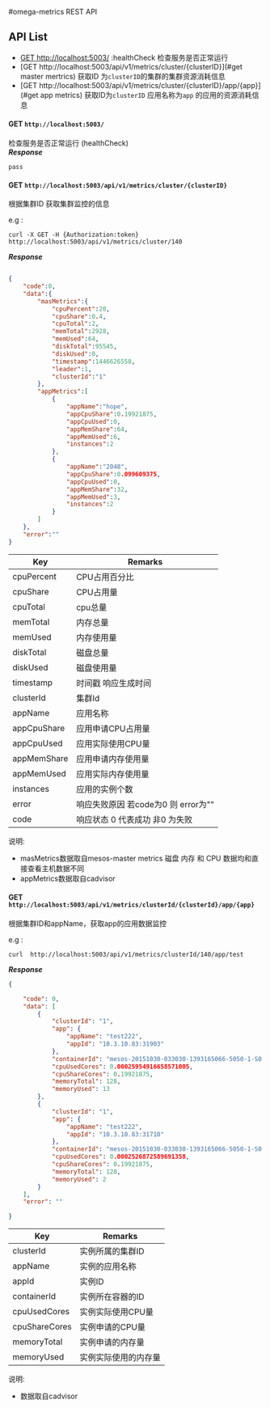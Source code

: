 #omega-metrics REST API

## API List
  - [GET http://localhost:5003/](#healthCheck)  :healthCheck  检查服务是否正常运行
  - [GET http://localhost:5003/api/v1/metrics/cluster/{clusterID}](#get master mertrics) 获取ID 为`clusterID`的集群的集群资源消耗信息
  - [GET http://localhost:5003/api/v1/metrics/cluster/{clusterID}/app/{app}](#get app metrics) 获取ID为`clusterID` 应用名称为`app` 的应用的资源消耗信息

#### GET `http://localhost:5003/`
检查服务是否正常运行 (healthCheck)   </br>
***Response***
```
pass
```

#### GET `http://localhost:5003/api/v1/metrics/cluster/{clusterID}`
根据集群ID 获取集群监控的信息

e.g :
```shell
curl -X GET -H {Authorization:token} http://localhost:5003/api/v1/metrics/cluster/140
```

***Response***
```json

{
    "code":0,
    "data":{
        "masMetrics":{
            "cpuPercent":20,
            "cpuShare":0.4,
            "cpuTotal":2,
            "memTotal":2928,
            "memUsed":64,
            "diskTotal":95545,
            "diskUsed":0,
            "timestamp":1446626558,
            "leader":1,
            "clusterId":"1"
        },
        "appMetrics":[
            {
                "appName":"hope",
                "appCpuShare":0.19921875,
                "appCpuUsed":0,
                "appMemShare":64,
                "appMemUsed":6,
                "instances":2
            },
            {
                "appName":"2048",
                "appCpuShare":0.099609375,
                "appCpuUsed":0,
                "appMemShare":32,
                "appMemUsed":3,
                "instances":2
            }
        ]
    },
    "error":""
}
```

|Key          |Remarks                           |
|-------------|----------------------------------|
|cpuPercent   |CPU占用百分比                     |
|cpuShare     |CPU占用量                         |
|cpuTotal     |cpu总量                           |
|memTotal     |内存总量                          |
|memUsed      |内存使用量                        |
|diskTotal    |磁盘总量                          |
|diskUsed     |磁盘使用量                        |
|timestamp    |时间戳  响应生成时间              |
|clusterId    |集群Id                            |
|appName      |应用名称                          |
|appCpuShare  |应用申请CPU占用量                 |
|appCpuUsed   |应用实际使用CPU量                 |
|appMemShare  |应用申请内存使用量                |
|appMemUsed   |应用实际内存使用量                |
|instances    |应用的实例个数                    |
|error        |响应失败原因 若code为0 则 error为"" |
|code         |响应状态 0 代表成功 非0 为失败       |

说明:
* masMetrics数据取自mesos-master metrics 磁盘 内存 和 CPU 数据均和直接查看主机数据不同
* appMetrics数据取自cadvisor

#### GET `http://localhost:5003/api/v1/metrics/clusterId/{clusterId}/app/{app}`
根据集群ID和appName，获取app的应用数据监控

e.g :
```shell
curl  http://localhost:5003/api/v1/metrics/clusterId/140/app/test
```

***Response***
```json
{

    "code": 0,
    "data": [
        {
            "clusterId": "1",
            "app": {
                "appName": "test222",
                "appId": "10.3.10.83:31903"
            },
            "containerId": "mesos-20151030-033030-1393165066-5050-1-S0.2f8b7126-1391-4d72-8477-8c92a2a83677",
            "cpuUsedCores": 0.00025954916658571005,
            "cpuShareCores": 0.19921875,
            "memoryTotal": 128,
            "memoryUsed": 13
        },
        {
            "clusterId": "1",
            "app": {
                "appName": "test222",
                "appId": "10.3.10.83:31710"
            },
            "containerId": "mesos-20151030-033030-1393165066-5050-1-S0.c37109b5-4058-4da3-a3fd-6785a3fa32a6",
            "cpuUsedCores": 0.0002526872589691358,
            "cpuShareCores": 0.19921875,
            "memoryTotal": 128,
            "memoryUsed": 2
        }
    ],
    "error": ""

}
```


|Key          |Remarks                           |
|-------------|----------------------------------|
|clusterId    |实例所属的集群ID                  |
|appName      |实例的应用名称                    |
|appId        |实例ID                            |
|containerId  |实例所在容器的ID                  |
|cpuUsedCores |实例实际使用CPU量                 |
|cpuShareCores|实例申请的CPU量                   |
|memoryTotal  |实例申请的内存量                  |
|memoryUsed   |实例实际使用的内存量              |

说明:
* 数据取自cadvisor
